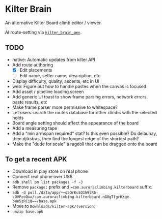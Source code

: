 # Kilter Brain

An alternative Kilter Board climb editor / viewer.

AI route-setting via [`kilter_brain_gen`](https://github.com/rparrett/kilter_brain_gen).

## TODO

- native: Automatic updates from kilter API
- Add route authoring
  - [X] Edit placements
  - [ ] Edit name, setter name, description, etc.
- Display difficulty, quality, ascents, etc in UI
- web: Figure out how to handle pastes when the canvas is focused
- Add asset / pipeline loading screen
- Add generic UI toast to show frame parsing errors, network errors, paste results, etc
- Make frame parser more permissive to whitespace?
- Let users search the routes database for other climbs with the selected holds
- Board angle setting should affect the appearance of the board
- Add a measuring tape
- Add a "min armspan required" stat?
  Is this even possible? Do delaunay, then djikstras, then find the longest edge of the shortest path?
- Make the "dude for scale" a ragdoll that can be dragged onto the board

## To get a recent APK

- Download in play store on real phone
- Connect real phone over USB
- `adb shell pm list packages -f -3`
- Remove `package:` prefix and `=com.auroraclimbing.kilterboard` suffix.
- `adb -d pull /data/app/~~q5QrKuSQ1h9lR6-cOVPeoQ==/com.auroraclimbing.kilterboard-nGUgTfgrHXqe-bWe5zRCiQ==/base.apk`
- Move to `Downloads/kilter-apk/(version)`
- `unzip base.apk`
